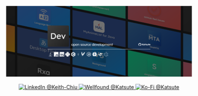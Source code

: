 <div align="center">
    <a href="https://github.com/KatsuteDev">
        <img alt="banner" src="https://raw.githubusercontent.com/KatsuteDev/.github/main/banner/banner.png">
    </a>
    <br>
    <br>
    <a href="https://www.linkedin.com/in/keith-chiu">
        <img alt="LinkedIn @Keith-Chiu" src="https://img.shields.io/static/v1?label=&message=LinkedIn&style=for-the-badge&logo=LinkedIn&color=0A66C2&logoColor=white">
    </a>
    <a href="https://wellfound.com/u/katsute">
        <img alt="Wellfound @Katsute" src="https://img.shields.io/static/v1?label=&message=Wellfound&style=for-the-badge&color=000000&logoColor=white&logo=wellfound">
    </a>
    <a href="https://ko-fi.com/katsute">
        <img alt="Ko-Fi @Katsute" src="https://img.shields.io/static/v1?label=&message=Ko-fi&style=for-the-badge&logo=KoFi&color=FF5E5B&logoColor=white">
    </a>
</div>